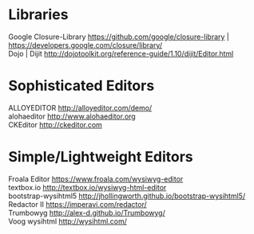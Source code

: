 # Libraries
Google Closure-Library  https://github.com/google/closure-library | https://developers.google.com/closure/library/  
Dojo | Dijit            http://dojotoolkit.org/reference-guide/1.10/dijit/Editor.html  

# Sophisticated Editors
ALLOYEDITOR             http://alloyeditor.com/demo/  
alohaeditor             http://www.alohaeditor.org  
CKEditor                http://ckeditor.com   

# Simple/Lightweight Editors
Froala Editor           https://www.froala.com/wysiwyg-editor  
textbox.io              http://textbox.io/wysiwyg-html-editor  
bootstrap-wysihtml5     http://jhollingworth.github.io/bootstrap-wysihtml5/  
Redactor II             https://imperavi.com/redactor/  
Trumbowyg               http://alex-d.github.io/Trumbowyg/  
Voog wysihtml           http://wysihtml.com/  
